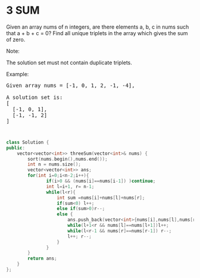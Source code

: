 # 3 SUM

Given an array nums of n integers, are there elements a, b, c in nums such that a + b + c = 0? Find all unique triplets in the array which gives the sum of zero.

Note:

The solution set must not contain duplicate triplets.

Example:
<pre>
Given array nums = [-1, 0, 1, 2, -1, -4],

A solution set is:
[
  [-1, 0, 1],
  [-1, -1, 2]
]
</pre>

```cpp


class Solution {
public:
    vector<vector<int>> threeSum(vector<int>& nums) {
        sort(nums.begin(),nums.end());
        int n = nums.size();
        vector<vector<int>> ans;
        for(int i=0;i<n-2;i++){
               if(i>0 && (nums[i]==nums[i-1]) )continue;
               int l=i+1, r= n-1;
               while(l<r){
                   int sum =nums[i]+nums[l]+nums[r];
                   if(sum<0) l++;
                   else if(sum>0)r--;
                   else {
                       ans.push_back(vector<int>{nums[i],nums[l],nums[r]});
                       while(l+1<r && nums[l]==nums[l+1])l++;
                       while(l<r-1 && nums[r]==nums[r-1]) r--;
                       l++; r--;
                   }
               }
        }
        return ans;
    }
};

```
